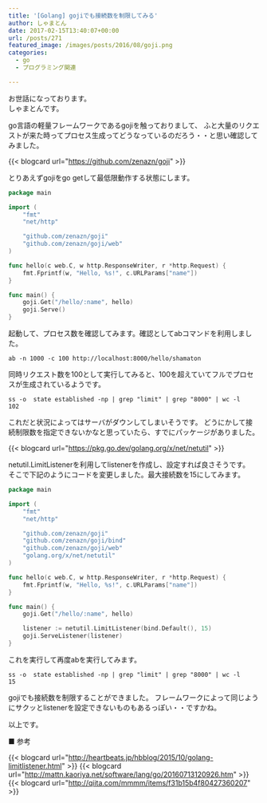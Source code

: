 ```yaml
---
title: '[Golang] gojiでも接続数を制限してみる'
author: しゃまとん
date: 2017-02-15T13:40:07+00:00
url: /posts/271
featured_image: /images/posts/2016/08/goji.png
categories:
  - go
  - プログラミング関連

---
```

お世話になっております。  
しゃまとんです。

go言語の軽量フレームワークであるgojiを触っておりまして、
ふと大量のリクエストが来た時ってプロセス生成ってどうなっているのだろう・・と思い確認してみました。

{{< blogcard url="https://github.com/zenazn/goji" >}}

とりあえずgojiをgo getして最低限動作する状態にします。

```go
package main

import (
    "fmt"
    "net/http"

    "github.com/zenazn/goji"
    "github.com/zenazn/goji/web"
)

func hello(c web.C, w http.ResponseWriter, r *http.Request) {
    fmt.Fprintf(w, "Hello, %s!", c.URLParams["name"])
}

func main() {
    goji.Get("/hello/:name", hello)
    goji.Serve()
}
```

起動して、プロセス数を確認してみます。確認としてabコマンドを利用しました。

```shell
ab -n 1000 -c 100 http://localhost:8000/hello/shamaton
```

同時リクエスト数を100として実行してみると、100を超えていてフルでプロセスが生成されているようです。

```shell
ss -o  state established -np | grep "limit" | grep "8000" | wc -l
102
```

これだと状況によってはサーバがダウンしてしまいそうです。
どうにかして接続制限数を指定できないかなと思っていたら、すでにパッケージがありました。

{{< blogcard url="https://pkg.go.dev/golang.org/x/net/netutil" >}}

netutil.LimitListenerを利用してlistenerを作成し、設定すれば良さそうです。  
そこで下記のようにコードを変更しました。最大接続数を15にしてみます。

```go
package main

import (
    "fmt"
    "net/http"

    "github.com/zenazn/goji"
    "github.com/zenazn/goji/bind"
    "github.com/zenazn/goji/web"
    "golang.org/x/net/netutil"
)

func hello(c web.C, w http.ResponseWriter, r *http.Request) {
    fmt.Fprintf(w, "Hello, %s!", c.URLParams["name"])
}

func main() {
    goji.Get("/hello/:name", hello)

    listener := netutil.LimitListener(bind.Default(), 15)
    goji.ServeListener(listener)
}
```

これを実行して再度abを実行してみます。

```shell
ss -o  state established -np | grep "limit" | grep "8000" | wc -l
15
```

gojiでも接続数を制限することができました。
フレームワークによって同じようにサクッとlistenerを設定できないものもあるっぽい・・ですかね。

以上です。

■ 参考  

{{< blogcard url="http://heartbeats.jp/hbblog/2015/10/golang-limitlistener.html" >}}
{{< blogcard url="http://mattn.kaoriya.net/software/lang/go/20160713120926.htm" >}}
{{< blogcard url="http://qiita.com/mmmm/items/f31b15b4f80427360207" >}}
